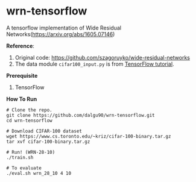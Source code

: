 # wrn-tensorflow

A tensorflow implementation of Wide Residual Networks(https://arxiv.org/abs/1605.07146)

<b>Reference</b>:  

1. Original code: https://github.com/szagoruyko/wide-residual-networks  
2. The data module `cifar100_input.py` is from [TensorFlow tutorial](https://www.tensorflow.org/versions/master/tutorials/deep_cnn/index.html).

<b>Prerequisite</b>

1. TensorFlow

<b>How To Run</b>

```shell
# Clone the repo.
git clone https://github.com/dalgu90/wrn-tensorflow.git
cd wrn-tensorflow

# Download CIFAR-100 dataset
wget https://www.cs.toronto.edu/~kriz/cifar-100-binary.tar.gz
tar xvf cifar-100-binary.tar.gz

# Run! (WRN-28-10)
./train.sh

# To evaluate
./eval.sh wrn_28_10 4 10
```
